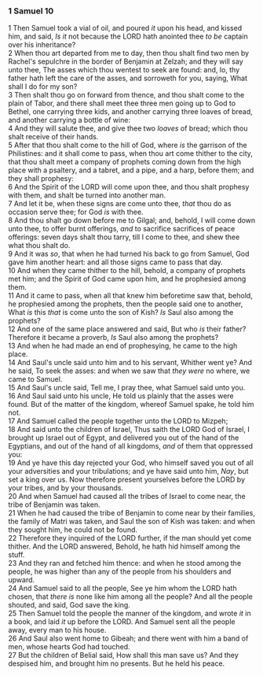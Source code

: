 ### 1 Samuel 10

1 Then Samuel took a vial of oil, and poured *it* upon his head, and kissed him, and said, *Is it* not because the LORD hath anointed thee *to be* captain over his inheritance?  
2 When thou art departed from me to day, then thou shalt find two men by Rachel's sepulchre in the border of Benjamin at Zelzah; and they will say unto thee, The asses which thou wentest to seek are found: and, lo, thy father hath left the care of the asses, and sorroweth for you, saying, What shall I do for my son?  
3 Then shalt thou go on forward from thence, and thou shalt come to the plain of Tabor, and there shall meet thee three men going up to God to Bethel, one carrying three kids, and another carrying three loaves of bread, and another carrying a bottle of wine:  
4 And they will salute thee, and give thee two *loaves* of bread; which thou shalt receive of their hands.  
5 After that thou shalt come to the hill of God, where *is* the garrison of the Philistines: and it shall come to pass, when thou art come thither to the city, that thou shalt meet a company of prophets coming down from the high place with a psaltery, and a tabret, and a pipe, and a harp, before them; and they shall prophesy:  
6 And the Spirit of the LORD will come upon thee, and thou shalt prophesy with them, and shalt be turned into another man.  
7 And let it be, when these signs are come unto thee, *that* thou do as occasion serve thee; for God *is* with thee.  
8 And thou shalt go down before me to Gilgal; and, behold, I will come down unto thee, to offer burnt offerings, *and* to sacrifice sacrifices of peace offerings: seven days shalt thou tarry, till I come to thee, and shew thee what thou shalt do.  
9 And it was *so*, that when he had turned his back to go from Samuel, God gave him another heart: and all those signs came to pass that day.  
10 And when they came thither to the hill, behold, a company of prophets met him; and the Spirit of God came upon him, and he prophesied among them.  
11 And it came to pass, when all that knew him beforetime saw that, behold, he prophesied among the prophets, then the people said one to another, What *is* this *that* is come unto the son of Kish? *Is* Saul also among the prophets?  
12 And one of the same place answered and said, But who *is* their father? Therefore it became a proverb, *Is* Saul also among the prophets?  
13 And when he had made an end of prophesying, he came to the high place.  
14 And Saul's uncle said unto him and to his servant, Whither went ye? And he said, To seek the asses: and when we saw that *they were* no where, we came to Samuel.  
15 And Saul's uncle said, Tell me, I pray thee, what Samuel said unto you.  
16 And Saul said unto his uncle, He told us plainly that the asses were found. But of the matter of the kingdom, whereof Samuel spake, he told him not.  
17 And Samuel called the people together unto the LORD to Mizpeh;  
18 And said unto the children of Israel, Thus saith the LORD God of Israel, I brought up Israel out of Egypt, and delivered you out of the hand of the Egyptians, and out of the hand of all kingdoms, *and* of them that oppressed you:  
19 And ye have this day rejected your God, who himself saved you out of all your adversities and your tribulations; and ye have said unto him, *Nay*, but set a king over us. Now therefore present yourselves before the LORD by your tribes, and by your thousands.  
20 And when Samuel had caused all the tribes of Israel to come near, the tribe of Benjamin was taken.  
21 When he had caused the tribe of Benjamin to come near by their families, the family of Matri was taken, and Saul the son of Kish was taken: and when they sought him, he could not be found.  
22 Therefore they inquired of the LORD further, if the man should yet come thither. And the LORD answered, Behold, he hath hid himself among the stuff.  
23 And they ran and fetched him thence: and when he stood among the people, he was higher than any of the people from his shoulders and upward.  
24 And Samuel said to all the people, See ye him whom the LORD hath chosen, that *there is* none like him among all the people? And all the people shouted, and said, God save the king.  
25 Then Samuel told the people the manner of the kingdom, and wrote *it* in a book, and laid *it* up before the LORD. And Samuel sent all the people away, every man to his house.  
26 And Saul also went home to Gibeah; and there went with him a band of men, whose hearts God had touched.  
27 But the children of Belial said, How shall this man save us? And they despised him, and brought him no presents. But he held his peace.  

